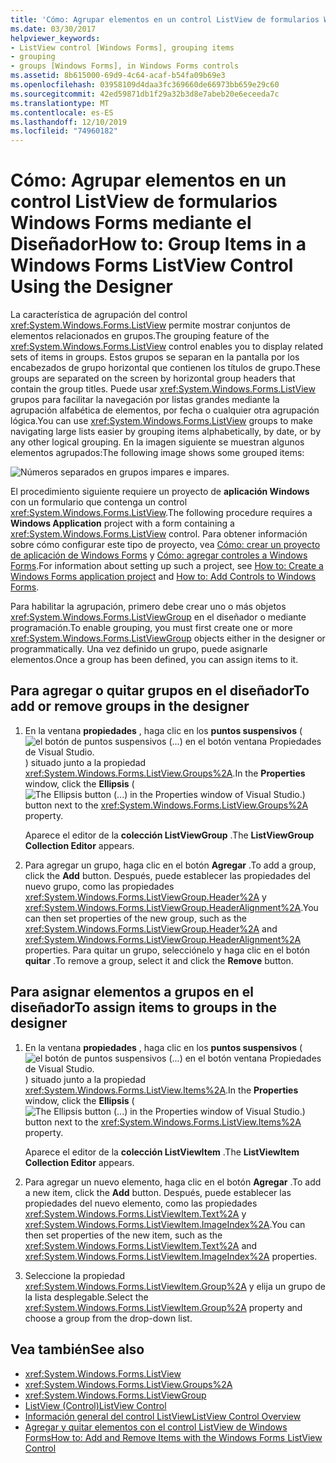 ```yaml
---
title: 'Cómo: Agrupar elementos en un control ListView de formularios Windows Forms mediante el Diseñador'
ms.date: 03/30/2017
helpviewer_keywords:
- ListView control [Windows Forms], grouping items
- grouping
- groups [Windows Forms], in Windows Forms controls
ms.assetid: 8b615000-69d9-4c64-acaf-b54fa09b69e3
ms.openlocfilehash: 03958109d4daa3fc369660de66973bb659e29c60
ms.sourcegitcommit: 42ed59871db1f29a32b3d8e7abeb20e6eceeda7c
ms.translationtype: MT
ms.contentlocale: es-ES
ms.lasthandoff: 12/10/2019
ms.locfileid: "74960182"
---
```

# <a name="how-to-group-items-in-a-windows-forms-listview-control-using-the-designer"></a><span data-ttu-id="e55d3-102">Cómo: Agrupar elementos en un control ListView de formularios Windows Forms mediante el Diseñador</span><span class="sxs-lookup"><span data-stu-id="e55d3-102">How to: Group Items in a Windows Forms ListView Control Using the Designer</span></span>

<span data-ttu-id="e55d3-103">La característica de agrupación del control <xref:System.Windows.Forms.ListView> permite mostrar conjuntos de elementos relacionados en grupos.</span><span class="sxs-lookup"><span data-stu-id="e55d3-103">The grouping feature of the <xref:System.Windows.Forms.ListView> control enables you to display related sets of items in groups.</span></span> <span data-ttu-id="e55d3-104">Estos grupos se separan en la pantalla por los encabezados de grupo horizontal que contienen los títulos de grupo.</span><span class="sxs-lookup"><span data-stu-id="e55d3-104">These groups are separated on the screen by horizontal group headers that contain the group titles.</span></span> <span data-ttu-id="e55d3-105">Puede usar <xref:System.Windows.Forms.ListView> grupos para facilitar la navegación por listas grandes mediante la agrupación alfabética de elementos, por fecha o cualquier otra agrupación lógica.</span><span class="sxs-lookup"><span data-stu-id="e55d3-105">You can use <xref:System.Windows.Forms.ListView> groups to make navigating large lists easier by grouping items alphabetically, by date, or by any other logical grouping.</span></span> <span data-ttu-id="e55d3-106">En la imagen siguiente se muestran algunos elementos agrupados:</span><span class="sxs-lookup"><span data-stu-id="e55d3-106">The following image shows some grouped items:</span></span>

![Números separados en grupos impares e impares.](./media/how-to-group-items-in-a-windows-forms-listview-control-using-the-designer/odd-even-list-view-groups.gif)

<span data-ttu-id="e55d3-108">El procedimiento siguiente requiere un proyecto de **aplicación Windows** con un formulario que contenga un control <xref:System.Windows.Forms.ListView>.</span><span class="sxs-lookup"><span data-stu-id="e55d3-108">The following procedure requires a **Windows Application** project with a form containing a <xref:System.Windows.Forms.ListView> control.</span></span> <span data-ttu-id="e55d3-109">Para obtener información sobre cómo configurar este tipo de proyecto, vea [Cómo: crear un proyecto de aplicación de Windows Forms](/visualstudio/ide/step-1-create-a-windows-forms-application-project) y [Cómo: agregar controles a Windows Forms](how-to-add-controls-to-windows-forms.md).</span><span class="sxs-lookup"><span data-stu-id="e55d3-109">For information about setting up such a project, see [How to: Create a Windows Forms application project](/visualstudio/ide/step-1-create-a-windows-forms-application-project) and [How to: Add Controls to Windows Forms](how-to-add-controls-to-windows-forms.md).</span></span>

<span data-ttu-id="e55d3-110">Para habilitar la agrupación, primero debe crear uno o más objetos <xref:System.Windows.Forms.ListViewGroup> en el diseñador o mediante programación.</span><span class="sxs-lookup"><span data-stu-id="e55d3-110">To enable grouping, you must first create one or more <xref:System.Windows.Forms.ListViewGroup> objects either in the designer or programmatically.</span></span> <span data-ttu-id="e55d3-111">Una vez definido un grupo, puede asignarle elementos.</span><span class="sxs-lookup"><span data-stu-id="e55d3-111">Once a group has been defined, you can assign items to it.</span></span>

## <a name="to-add-or-remove-groups-in-the-designer"></a><span data-ttu-id="e55d3-112">Para agregar o quitar grupos en el diseñador</span><span class="sxs-lookup"><span data-stu-id="e55d3-112">To add or remove groups in the designer</span></span>

1. <span data-ttu-id="e55d3-113">En la ventana **propiedades** , haga clic en los **puntos suspensivos** (![el botón de puntos suspensivos (...) en el botón ventana Propiedades de Visual Studio.](./media/visual-studio-ellipsis-button.png)) situado junto a la propiedad <xref:System.Windows.Forms.ListView.Groups%2A>.</span><span class="sxs-lookup"><span data-stu-id="e55d3-113">In the **Properties** window, click the **Ellipsis** (![The Ellipsis button (...) in the Properties window of Visual Studio.](./media/visual-studio-ellipsis-button.png)) button next to the <xref:System.Windows.Forms.ListView.Groups%2A> property.</span></span>

     <span data-ttu-id="e55d3-114">Aparece el editor de la **colección ListViewGroup** .</span><span class="sxs-lookup"><span data-stu-id="e55d3-114">The **ListViewGroup Collection Editor** appears.</span></span>

2. <span data-ttu-id="e55d3-115">Para agregar un grupo, haga clic en el botón **Agregar** .</span><span class="sxs-lookup"><span data-stu-id="e55d3-115">To add a group, click the **Add** button.</span></span> <span data-ttu-id="e55d3-116">Después, puede establecer las propiedades del nuevo grupo, como las propiedades <xref:System.Windows.Forms.ListViewGroup.Header%2A> y <xref:System.Windows.Forms.ListViewGroup.HeaderAlignment%2A>.</span><span class="sxs-lookup"><span data-stu-id="e55d3-116">You can then set properties of the new group, such as the <xref:System.Windows.Forms.ListViewGroup.Header%2A> and <xref:System.Windows.Forms.ListViewGroup.HeaderAlignment%2A> properties.</span></span> <span data-ttu-id="e55d3-117">Para quitar un grupo, selecciónelo y haga clic en el botón **quitar** .</span><span class="sxs-lookup"><span data-stu-id="e55d3-117">To remove a group, select it and click the **Remove** button.</span></span>

## <a name="to-assign-items-to-groups-in-the-designer"></a><span data-ttu-id="e55d3-118">Para asignar elementos a grupos en el diseñador</span><span class="sxs-lookup"><span data-stu-id="e55d3-118">To assign items to groups in the designer</span></span>

1. <span data-ttu-id="e55d3-119">En la ventana **propiedades** , haga clic en los **puntos suspensivos** (![el botón de puntos suspensivos (...) en el botón ventana Propiedades de Visual Studio.](./media/visual-studio-ellipsis-button.png)) situado junto a la propiedad <xref:System.Windows.Forms.ListView.Items%2A>.</span><span class="sxs-lookup"><span data-stu-id="e55d3-119">In the **Properties** window, click the **Ellipsis** (![The Ellipsis button (...) in the Properties window of Visual Studio.](./media/visual-studio-ellipsis-button.png)) button next to the <xref:System.Windows.Forms.ListView.Items%2A> property.</span></span>

     <span data-ttu-id="e55d3-120">Aparece el editor de la **colección ListViewItem** .</span><span class="sxs-lookup"><span data-stu-id="e55d3-120">The **ListViewItem Collection Editor** appears.</span></span>

2. <span data-ttu-id="e55d3-121">Para agregar un nuevo elemento, haga clic en el botón **Agregar** .</span><span class="sxs-lookup"><span data-stu-id="e55d3-121">To add a new item, click the **Add** button.</span></span> <span data-ttu-id="e55d3-122">Después, puede establecer las propiedades del nuevo elemento, como las propiedades <xref:System.Windows.Forms.ListViewItem.Text%2A> y <xref:System.Windows.Forms.ListViewItem.ImageIndex%2A>.</span><span class="sxs-lookup"><span data-stu-id="e55d3-122">You can then set properties of the new item, such as the <xref:System.Windows.Forms.ListViewItem.Text%2A> and <xref:System.Windows.Forms.ListViewItem.ImageIndex%2A> properties.</span></span>

3. <span data-ttu-id="e55d3-123">Seleccione la propiedad <xref:System.Windows.Forms.ListViewItem.Group%2A> y elija un grupo de la lista desplegable.</span><span class="sxs-lookup"><span data-stu-id="e55d3-123">Select the <xref:System.Windows.Forms.ListViewItem.Group%2A> property and choose a group from the drop-down list.</span></span>

## <a name="see-also"></a><span data-ttu-id="e55d3-124">Vea también</span><span class="sxs-lookup"><span data-stu-id="e55d3-124">See also</span></span>

- <xref:System.Windows.Forms.ListView>
- <xref:System.Windows.Forms.ListView.Groups%2A>
- <xref:System.Windows.Forms.ListViewGroup>
- [<span data-ttu-id="e55d3-125">ListView (Control)</span><span class="sxs-lookup"><span data-stu-id="e55d3-125">ListView Control</span></span>](listview-control-windows-forms.md)
- [<span data-ttu-id="e55d3-126">Información general del control ListView</span><span class="sxs-lookup"><span data-stu-id="e55d3-126">ListView Control Overview</span></span>](listview-control-overview-windows-forms.md)
- [<span data-ttu-id="e55d3-127">Agregar y quitar elementos con el control ListView de Windows Forms</span><span class="sxs-lookup"><span data-stu-id="e55d3-127">How to: Add and Remove Items with the Windows Forms ListView Control</span></span>](how-to-add-and-remove-items-with-the-windows-forms-listview-control.md)
